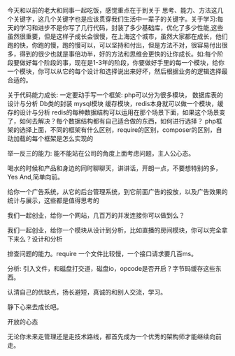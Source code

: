 今天和以前的老大和同事一起吃饭，感觉重点在于到关于 思考、能力、方法这几个关键字，这几个关键字也是应该贯穿我们生活中一辈子的关键字。关于学习:每天的学习和进步不是你写了几行代码，封装了多少基础库，优化了多少性能,这些虽然很重要，但是这样子成长会很慢，在上海这个城市，虽然大家都在成长，他们跑的快，你跑的慢，跑的慢可以，可以坚持和付出，但是方法不对，很容易付出很多，得到的很少也就是事倍功半，好的方法和思维会更快的让你成长。如:每个阶段要做好每个阶段的事，现在是1-3年的阶段，你要做好手里的每一个模块，给你一个模块，你可以从它的每个设计和选择说出来好坏，然后根据业务的逻辑选择最合适的。

关于代码能力成长:
一定要动手写一个框架:
php可以分为很多模块，
数据库表的设计与分析
Db类的封装
mysql模块
缓存模块，redis本身就可以做一个模块，缓存的设计与分析
redis的每种数据结构可以运用在那个场景下面，如果这个场景变了，如何去解决？每个数据结构都有自己适合做的东西，如何进行选择？
php框架的选择上面，不同的框架有什么区别，require的区别，composer的区别，自动加载的每个框架是怎么实现的


举一反三的能力: 能不能站在公司的角度上面考虑问题，主人公心态。

喝水的时候和产品和身边的同时聊聊天，讲讲话，开朗一点，不要想特别的多，Yes And,简单向前。

给你一个广告系统，从它的后台管理系统，到它前面广告的投放，以及广告效果的统计与展示，这些都是值得思考的

我们一起创业，给你一个网站，几百万的并发连接你可以做到么？

我们一起创业，给你一个模块从设计到分析，比如直播的房间模块，你可以完全拿下来么？设计和分析

排查问题的能力。require 一个文件比较慢，一个接口请求要几百ms。

分析: 引入文件，和磁盘打交道，磁盘io，opcode是否开启？字节码缓存这些东西。

认清自己的优缺点，扬长避短，真诚的和别人交流，学习。

静下心来去成长吧。

开放的心态

无论你未来走管理还是走技术路线，都首先成为一个优秀的架构师才能继续向前走。




